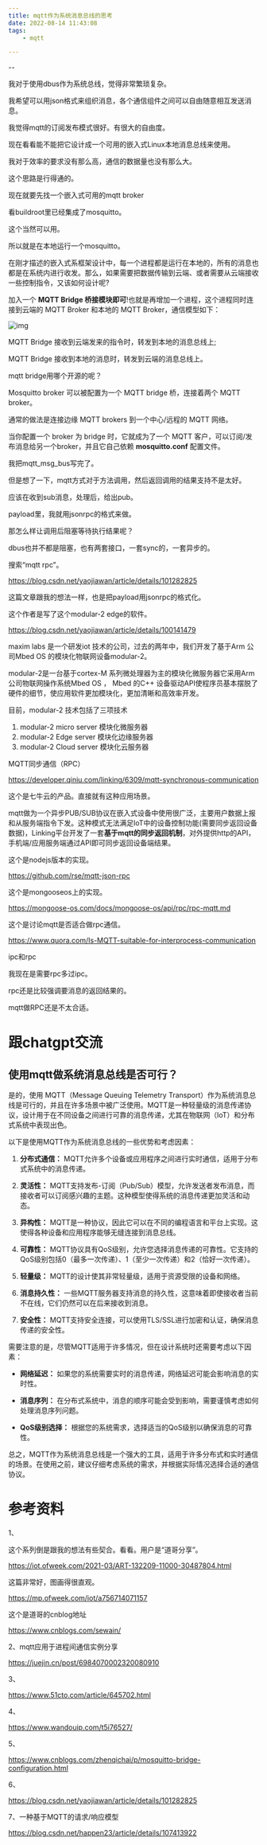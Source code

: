 ```yaml
---
title: mqtt作为系统消息总线的思考
date: 2022-08-14 11:43:08
tags:
	- mqtt

---
```


--

我对于使用dbus作为系统总线，觉得非常繁琐复杂。

我希望可以用json格式来组织消息，各个通信组件之间可以自由随意相互发送消息。

我觉得mqtt的订阅发布模式很好。有很大的自由度。

现在看看能不能把它设计成一个可用的嵌入式Linux本地消息总线来使用。

我对于效率的要求没有那么高，通信的数据量也没有那么大。



这个思路是行得通的。

现在就要先找一个嵌入式可用的mqtt broker

看buildroot里已经集成了mosquitto。

这个当然可以用。



所以就是在本地运行一个mosquitto。



在刚才描述的嵌入式系框架设计中，每一个进程都是运行在本地的，所有的消息也都是在系统内进行收发。那么，如果需要把数据传输到云端、或者需要从云端接收一些控制指令，又该如何设计呢?

加入一个 **MQTT Bridge 桥接模块即可**!也就是再增加一个进程，这个进程同时连接到云端的 MQTT Broker 和本地的 MQTT Broker，通信模型如下：

![img](../images/random_name/1603bc52d72a4411ed45ff980c9c6923.jpg)

MQTT Bridge 接收到云端发来的指令时，转发到本地的消息总线上;

MQTT Bridge 接收到本地的消息时，转发到云端的消息总线上。



mqtt bridge用哪个开源的呢？



Mosquitto broker 可以被配置为一个 MQTT bridge 桥，连接着两个 MQTT broker。

通常的做法是连接边缘 MQTT brokers 到一个中心/远程的 MQTT 网络。



当你配置一个 broker 为 bridge 时，它就成为了一个 MQTT 客户，可以订阅/发布消息给另一个broker，并且它自己依赖 **mosquitto.conf** 配置文件。



我把mqtt_msg_bus写完了。

但是想了一下，mqtt方式对于方法调用，然后返回调用的结果支持不是太好。

应该在收到sub消息，处理后，给出pub。

payload里，我就用jsonrpc的格式来做。

那怎么样让调用后阻塞等待执行结果呢？

dbus也并不都是阻塞，也有两套接口，一套sync的，一套异步的。

搜索“mqtt rpc”。

https://blog.csdn.net/yaojiawan/article/details/101282825

这篇文章跟我的想法一样，也是把payload用jsonrpc的格式化。

这个作者是写了这个modular-2 edge的软件。

https://blog.csdn.net/yaojiawan/article/details/100141479



maxim labs 是一个研发iot 技术的公司，过去的两年中，我们开发了基于Arm 公司Mbed OS 的模块化物联网设备modular-2。

modular-2是一台基于cortex-M 系列微处理器为主的模块化微服务器它采用Arm 公司物联网操作系统Mbed OS ， Mbed 的C++ 设备驱动API使程序员基本摆脱了硬件的细节，使应用软件更加模块化，更加清晰和高效率开发。

目前，modular-2 技术包括了三项技术

1. modular-2 micro server 模块化微服务器
2. modular-2 Edge server 模块化边缘服务器
3. modular-2 Cloud server 模块化云服务器

MQTT同步通信（RPC）

https://developer.qiniu.com/linking/6309/mqtt-synchronous-communication

这个是七牛云的产品。直接就有这种应用场景。

mqtt做为⼀个异步PUB/SUB协议在嵌⼊式设备中使⽤很⼴泛，主要⽤户数据上报和从服务端指令下发。这种模式⽆法满⾜IoT中的设备控制功能(需要同步返回设备数据)，Linking平台开发了⼀套**基于mqtt的同步返回机制**，对外提供http的API，⼿机端/应⽤服务端通过API即可同步返回设备端结果。



这个是nodejs版本的实现。

https://github.com/rse/mqtt-json-rpc

这个是mongooseos上的实现。

https://mongoose-os.com/docs/mongoose-os/api/rpc/rpc-mqtt.md

这个是讨论mqtt是否适合做rpc通信。

https://www.quora.com/Is-MQTT-suitable-for-interprocess-communication



ipc和rpc

我现在是需要rpc多过ipc。

rpc还是比较强调要消息的返回结果的。

mqtt做RPC还是不太合适。

# 跟chatgpt交流

## 使用mqtt做系统消息总线是否可行？

是的，使用 MQTT（Message Queuing Telemetry Transport）作为系统消息总线是可行的，并且在许多场景中被广泛使用。MQTT是一种轻量级的消息传递协议，设计用于在不同设备之间进行可靠的消息传递，尤其在物联网（IoT）和分布式系统中表现出色。

以下是使用MQTT作为系统消息总线的一些优势和考虑因素：

1. **分布式通信：** MQTT允许多个设备或应用程序之间进行实时通信，适用于分布式系统中的消息传递。

2. **灵活性：** MQTT支持发布-订阅（Pub/Sub）模型，允许发送者发布消息，而接收者可以订阅感兴趣的主题。这种模型使得系统的消息传递更加灵活和动态。

3. **异构性：** MQTT是一种协议，因此它可以在不同的编程语言和平台上实现。这使得各种设备和应用程序能够无缝连接到消息总线。

4. **可靠性：** MQTT协议具有QoS级别，允许您选择消息传递的可靠性。它支持的QoS级别包括0（最多一次传递）、1（至少一次传递）和2（恰好一次传递）。

5. **轻量级：** MQTT的设计使其非常轻量级，适用于资源受限的设备和网络。

6. **消息持久性：** 一些MQTT服务器支持消息的持久性，这意味着即使接收者当前不在线，它们仍然可以在后来接收到消息。

7. **安全性：** MQTT支持安全连接，可以使用TLS/SSL进行加密和认证，确保消息传递的安全性。

需要注意的是，尽管MQTT适用于许多情况，但在设计系统时还需要考虑以下因素：

- **网络延迟：** 如果您的系统需要实时的消息传递，网络延迟可能会影响消息的实时性。

- **消息序列：** 在分布式系统中，消息的顺序可能会受到影响，需要谨慎考虑如何处理消息序列问题。

- **QoS级别选择：** 根据您的系统需求，选择适当的QoS级别以确保消息的可靠性。

总之，MQTT作为系统消息总线是一个强大的工具，适用于许多分布式和实时通信的场景。在使用之前，建议仔细考虑系统的需求，并根据实际情况选择合适的通信协议。





# 参考资料

1、

这个系列倒是跟我的想法有些契合。看看。用户是“道哥分享”。

https://iot.ofweek.com/2021-03/ART-132209-11000-30487804.html

这篇非常好，图画得很直观。

https://mp.ofweek.com/iot/a756714071157

这个是道哥的cnblog地址

https://www.cnblogs.com/sewain/

2、mqtt应用于进程间通信实例分享

https://juejin.cn/post/6984070002320080910

3、

https://www.51cto.com/article/645702.html

4、

https://www.wandouip.com/t5i76527/

5、

https://www.cnblogs.com/zhenqichai/p/mosquitto-bridge-configuration.html

6、

https://blog.csdn.net/yaojiawan/article/details/101282825

7、一种基于MQTT的请求/响应模型

https://blog.csdn.net/happen23/article/details/107413922